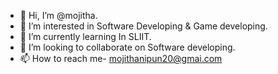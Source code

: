 - 👋 Hi, I’m @mojitha.
- 👀 I’m interested in Software Developing & Game developing.
- 🌱 I’m currently learning In SLIIT.
- 💞️ I’m looking to collaborate on Software developing.
- 📫 How to reach me- mojithanipun20@gmai.com


